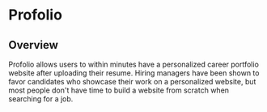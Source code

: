 # Profolio

## Overview
Profolio allows users to within minutes have a personalized career portfolio website after uploading their resume. Hiring managers have been shown to favor candidates who showcase their work on a personalized website, but most people don't have time to build a website from scratch when searching for a job.

